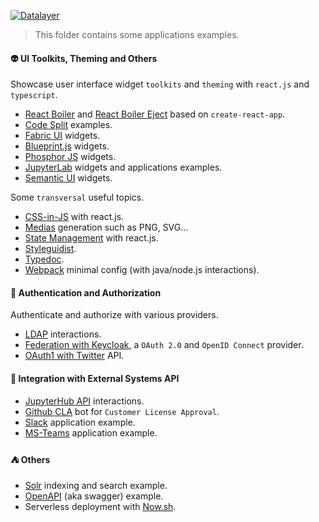 [![Datalayer](https://docs.datalayer.io/logo/datalayer-25.svg)](https://datalayer.io)

> This folder contains some applications examples.

#### :alien: UI Toolkits, Theming and Others

Showcase user interface widget `toolkits` and `theming` with `react.js` and `typescript`.

+ [React Boiler](./react-boilerplate) and [React Boiler Eject](./react-boilerplate-eject) based on `create-react-app`.
+ [Code Split](./code-split) examples.
+ [Fabric UI](./fabric-ui) widgets.
+ [Blueprint.js](./blueprint-js) widgets.
+ [Phosphor JS](./phosphor-js) widgets.
+ [JupyterLab](./jupyterlab) widgets and applications examples.
+ [Semantic UI](./semantic-ui) widgets.

Some `transversal` useful topics.

+ [CSS-in-JS](./css-in-js) with react.js.
+ [Medias](./medias) generation such as PNG, SVG...
+ [State Management](./react-state) with react.js.
+ [Styleguidist](./styleguidist).
+ [Typedoc](./typedoc).
+ [Webpack](./webpack) minimal config (with java/node.js interactions).

#### :passport_control: Authentication and Authorization

Authenticate and authorize with various providers.

+ [LDAP](./ldap) interactions.
+ [Federation with Keycloak](./keycloak), a `OAuth 2.0` and `OpenID Connect` provider.
+ [OAuth1 with Twitter](./oauth1-twitter) API.

#### :moyai: Integration with External Systems API

+ [JupyterHub API](./jupyterhub-api) interactions.
+ [Github CLA](./cla) bot for `Customer License Approval`.
+ [Slack](./slack) application example.
+ [MS-Teams](./ms-teams) application example.

#### :tent: Others

+ [Solr](./solr) indexing and search example.
+ [OpenAPI](./open-api) (aka swagger) example.
+ Serverless deployment with [Now.sh](./now-sh).
